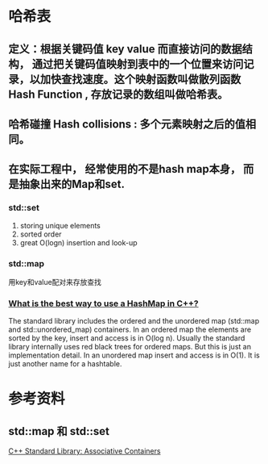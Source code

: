 # 哈希表
##  **定义**：根据关键码值 key value 而直接访问的数据结构， 通过把关键码值映射到表中的一个位置来访问记录，以加快查找速度。这个映射函数叫做散列函数 Hash Function , 存放记录的数组叫做哈希表。

## 哈希碰撞 Hash collisions : 多个元素映射之后的值相同。

## 在实际工程中， 经常使用的不是hash map本身， 而是抽象出来的Map和set.  

### std::set
1. storing unique elements
2. sorted order
3. great O(logn) insertion and look-up

### std::map
用key和value配对来存放查找


### [What is the best way to use a HashMap in C++?](https://stackoverflow.com/questions/3578083/what-is-the-best-way-to-use-a-hashmap-in-c)
The standard library includes the ordered and the unordered map (std::map and std::unordered_map) containers. In an ordered map the elements are sorted by the key, insert and access is in O(log n). Usually the standard library internally uses red black trees for ordered maps. But this is just an implementation detail. In an unordered map insert and access is in O(1). It is just another name for a hashtable.

# 参考资料
## std::map 和 std::set
[C++ Standard Library: Associative Containers](https://app.pluralsight.com/library/courses/c-plus-plus-standard-library-associative-containers/table-of-contents)